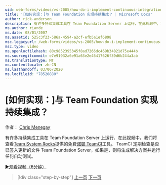 ```yaml
---
uid: web-forms/videos/vs-2005/how-do-i-implement-continuous-integration-with-team-foundation
title: '[如何实现：]与 Team Foundation 实现持续集成？ | Microsoft Docs'
author: rick-anderson
description: 有许多持续集成工具在 Team Foundation Server 上运行，在此视频中，我们将介绍免费的诺顿 TeamCI 工具可用 。
ms.author: riande
ms.date: 08/01/2007
ms.assetid: 525c3f23-586a-4594-a2cf-efb5a1ef6898
msc.legacyurl: /web-forms/videos/vs-2005/how-do-i-implement-continuous-integration-with-team-foundation
msc.type: video
ms.openlocfilehash: 80c9852395345f8ad7266dc469b34821d75e444b
ms.sourcegitcommit: e7e91932a6e91a63e2e46417626f39d6b244a3ab
ms.translationtype: MT
ms.contentlocale: zh-CN
ms.lasthandoff: 03/06/2020
ms.locfileid: "78520880"
---
```

# <a name="how-do-i-implement-continuous-integration-with-team-foundation"></a>[如何实现：]与 Team Foundation 实现持续集成？

作者： [Chris Menegay](https://twitter.com/CMenegay)

有许多持续集成工具在 Team Foundation Server 上运行，在此视频中，我们将查看[Team System Rocks](http://teamsystemrocks.com/)提供的免费[诺顿 TeamCI](http://teamsystemrocks.com/files/12/tools/entry1018.aspx)工具。 TeamCI 定期检查是否已签入更新的文件 Team Foundation Server，如果是，则将生成解决方案并运行任何自动测试。

[&#9654;观看视频（6分钟）](https://channel9.msdn.com/Blogs/ASP-NET-Site-Videos/how-do-i-implement-continuous-integration-with-team-foundation)

> [!div class="step-by-step"]
> [上一页](how-do-i-discover-application-changes-prior-to-deployment.md)
> [下一页](how-do-i-automate-testing-using-team-build.md)
